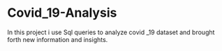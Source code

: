# Covid_19-Analysis
In this project i use Sql queries to analyze covid _19 dataset and brought forth new information and insights.
